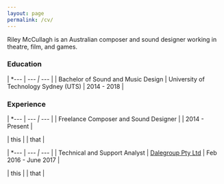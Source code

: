 ```yaml
---
layout: page
permalink: /cv/
---
```


Riley McCullagh is an Australian composer and sound designer working in theatre, film, and games.

### Education

|  *---                              | *---                                  | ---*        |
| Bachelor of Sound and Music Design | University of Technology Sydney (UTS) | 2014 - 2018 |



### Experience

|  *---                                 | *---      | ---*           |
| Freelance Composer and Sound Designer |           | 2014 - Present |

| this |
| that |

|  *---                         | *---                                       | ---*        |
| Technical and Support Analyst | [Dalegroup Pty Ltd](http://dalegroup.net/) | Feb 2016 - June 2017 |

| this |
| that |
